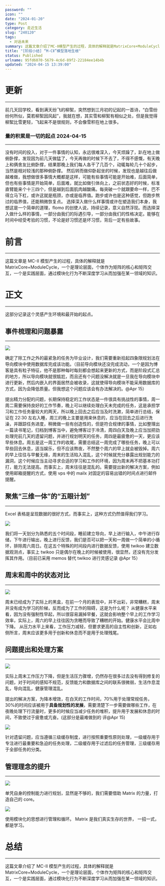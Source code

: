 ```yaml
---
password: ""
icon: ""
date: "2024-01-20"
type: Post
category: 走近生活
slug: "240120"
tags:
  - 对话未来
summary: 这篇文章介绍了MC-Ⅱ模型产生的过程，具体的解释就是MatrixCore+ModuleCycle，一个是理论层面，个体作为矩阵的核心和矩阵交互，一个是实践层面，通过模块化行为不断深度学习从而加强在某一领域的知识。
title: "[阶段小结] “M-CⅡ”模型落地生根"
status: Published
urlname: 95fd6070-5679-4c6d-89f2-22184ee14b4b
updated: "2024-04-15 13:39:00"
---
```


# 更新

---

前几天回学校，看到满天纷飞的柳絮，突然想到三月初的记起的一首诗，“白雪纷纷何所似，莫若柳絮因风起”，我就在想，其实雪和柳絮有相似之处，但是我觉得柳絮比雪更轻，飞起来不是很规则，不会像雪积在地上很多。

### 量的积累是一切的起点 2024-04-15

---

没有时间的投入，对于一件事情的认知，永远很难深入，今天烦躁了，趴在地上做俯卧撑，发现因为前几天做猛了，今天再做的时候下不去了，不得不感慨，有天晚上和俩舍友比俯卧撑，结果那晚上我们每人各干了几百个，动辄每轮几十个起步，当然是相对较浅的那种俯卧撑。
然后转而做仰卧起坐的时候，发现也是越往后做越难做，我想做很多事情大概都是这样，可能有些事情可能是开始难，后面简单，但也有些事情是开始简单，后面难，就比如做引体向上，之前状态好的时候，标准直臂能来个十三四个，但是越到后面肌肉越酸痛。每突破一个就跟要命一样，巴不得立马下杠，或许这就是瓶颈，亦或是临界值。跑步或许也是这种感觉，但跑步熬过的临界值，还能稍微恢复点。
选择深入做什么样事情或许在塑造我们本身，我想这是一个简单的道理，flomo 的创使人说，持续记录，意义自然浮现。而选择深入做什么样的事情，一部分由我们的际遇引导，一部分由我们的性格决定。能够在时间中经受考验的习惯，不论是好习惯还是坏习惯，背后一定有些故事。

# 前言

---

这篇文章是 MC-Ⅱ 模型产生的过程，具体的解释就是 MatrixCore+ModuleCycle，一个是理论层面，个体作为矩阵的核心和矩阵交互，一个是实践层面，通过模块化行为不断深度学习从而加强在某一领域的知识。

# 正文

---

这部分记录这个灵感产生环境和最开始的起点。

## 事件梳理和问题暴露

---

![](https://bu.dusays.com/2024/01/20/65abcf630a64c.png)

确定了除工作之外的最紧急的任务为毕业设计，我们需要重新拾起四象限规划法在导向模块中使用数据库完成该功能。（目前导向模块还没完成流动，一个是因为博客是具有粒子特征，他不是那种每时每刻都会想起来更新的方式，而是阶段式汇总的地方，所以导向模块就很尴尬，而且还有个问题没解决就是一旦我在导向模块中进行更新，然后内嵌入的界面居然会被收录，这就使得导向模块不能采用数据库的方式，因为会降低质量。但我想这个问题应该会有办法解决的。@Apr 15）

提出精力分配的问题，长期保持稳定的工作状态是一件很具有挑战性的事情，周一周二需要保持良好的工作节奏，晚上可以继续处理白天未完成的任务，这是承担学习和工作任务量较大的两天，所以晚上回去之后应当及时洗漱，简单进行总结，保证在 22:30 左右入睡，周三的晚上主要是用来休息的，应当在回去之后进行洗澡，并跟踪任务进度，稍微做一些有创造性的，但是符合规律的事情，比如整理出一篇读书笔记，归档到博客当中，避免博客过于冷清，周四白天及晚上应当加把劲处理完前几天的遗留问题，并进行规划明天的任务，周四是最疲惫的一天，更应该早些休息。周五是这一周工作的收尾，需要总结这一周完成了哪些任务，晚上可以早些回去休息，适当娱乐，但不应该熬夜，不然整个周六的早上就会被毁掉。周六的早上往往与早餐无缘，周末的生活陷入混乱，这个时候就充分暴露出规划能力的漏洞，这个时候应当主动寻求合适的学习和工作的环境，因为周末再不把基本功打打，能力无法提高。而事实上，周末往往是混乱的。需要提出新的解决方案，例如使用邮箱提醒的方式，使用 vps 中的 mailx 对固定的容易出错的时间点进行邮件提醒。

## 聚焦“三维一体”的“五眼计划”

---

Excel 表格是呈现数据的很好方式，而事实上，这种方式仍然值得我们学习。

![](https://bu.dusays.com/2024/01/20/65abcf642e4a0.png)

我们将一天划分为熟悉的五个时间段，睡前建立导向，早上进行输入，中午进行存储，下午进行输出，晚上进行反馈，我们是否可以把一天和一周做一个简单的小循环，排除周六周日。在这五个特殊的时间段内进行数据反馈，使用 twikoo 建立数据观测点，事实上 twikoo 只是偶尔在晚上的时候被使用，很显然，还没有充分发挥其作用。（目前已采用 memos 替代 twikoo 进行灵感记录 @Apr 15）

## 周末和周中的状态对比

---

![](https://bu.dusays.com/2024/01/20/65abcf6560ade.png)

周末已经成为了实际上的黑盒，在前一个月的表现中，并不出彩，非常糟糕，周末并没有成为学习的阶梯，反而成为了工作的阻碍，这是为什么呢？
从健康水平来看，因为没有强制性早起，所以很容易漏掉早餐，这就会影响整个早上的工作学习效率，实际上，周六的早上往往因为贪睡而导致了糟糕的开始。健康水平会比周中下降。
从压力水平上来看，工作压力减轻，但要求更高的自主性和创新，正如右侧所言，周末应该更多用于创新和休息而不是用于处理残尾。

## 问题提出和处理方案

---

![](https://bu.dusays.com/2024/01/20/65abcf66b6c48.png)

实际上周末工作压力下降，但是生活压力骤增，仍然存在很多过去没有得到修复的问题，对于时间的感知不规范，反馈能力和数据库之间的联系很微弱，生活作息混乱，导向混乱，健康管理混乱。

提出的解决方案，为降本增效，在白天的工作时间，70%用于处理常规任务，30%的时间应该被用于**具备规划性的发展**，需要清楚下一步需要做哪些工作，在夜晚处理下行流量时，更多的时候应当减少任务的堆积，提升用于发展和休息的时间，不致使过于疲惫或亢奋。(这部分是最难做到的 评@Apr 15)

![](https://bu.dusays.com/2024/01/20/65abcf67d2daa.png)

针对遗留问题，应当遵循三级缓存制度，进行按照重要性原则处理，一级缓存用于专注进行最重要和急迫的任务处理，二级缓存用于过滤后的任务管理，三级缓存用于全部任务的分类。

## 管理理念的提升

---

![](https://bu.dusays.com/2024/01/20/65abcf6900d5a.png)

单凭自身的控制能力进行规划，显然是不够的，我们需要借助 Matrix 的力量，打造自己的 core。

![](https://bu.dusays.com/2024/01/20/65abcf6a176b8.png)

使用模块化的思想进行管理和循环。
Matrix 是我们真实生存的世界， 一招一式，都是学习。

# 总结

---

这篇文章介绍了 MC-Ⅱ 模型产生的过程，具体的解释就是 MatrixCore+ModuleCycle，一个是理论层面，个体作为矩阵的核心和矩阵交互，一个是实践层面，通过模块化行为不断深度学习从而加强在某一领域的知识。

